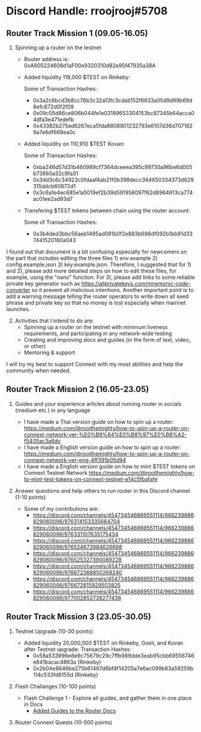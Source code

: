# Discord Handle: rroojrooj#5708
## Router Track Mission 1 (09.05-16.05)

1) Spinning up a router on the testnet

    - Router address is: 0xA605224608d1aF00e9320310d82e95f47935a38A

    - Added liquidity  118,000 $TEST on Rinkeby: 

        Some of Transaction Hashes:
        - 0x3a2c6bcd3b8cc76b3c32a13fc3cdab152f6633a05d9d99b69d8efc672d0f2f09
        - 0x09c05d86ce806b044fe1e03189653304153bc87345b64acca04dfa3e471edefb
        - 0x43382b275ed6267eca5fda8808901232793e6107d36d7071629a7e6df669ea0c

    - Added liquidity on 110,910 $TEST Kovan:

        Some of Transaction Hashes:
        - 0xba246d57d31b460989cf7364dceeea395c99730a96be6d005b73860a32c9fa31
        - 0x3dd3c6c34923c0fdaaf4ab21f0b398decc364650334373d629315ddcb60872d1
        - 0x3c6a1e4ec685e1a5019ef2b39d591958097f62d8964913ca774ac01ee2ad93d7

    - Transfering $TEST tokens between chain using the router account:

        Some of Transaction Hashes:
        - 0x3b4ded3bbc56aeb1495ad091b0f2e883b698df092b1bb91d337441520160a043

I found out that document is a bit confusing especially for newcomers on the part that includes editing the three files 1) env.example 2) config.example.json 3) key.example.json. Therefore, I suggested that for 1) and 2), please add more detailed steps on how to edit these files, for example, using the "nano" function. For 3), please add links to some reliable private key generator such as https://allprivatekeys.com/mnemonic-code-converter so it prevent all malicious intentions. Another important point is to add a warning message telling the router operators to write down all seed phrase and private key so that no money is lost especially when mainnet launches.

2) Activities that I intend to do are:
    - Spinning up a router on the testnet with minimum liveness requirements, and participating in any network-wide testing
    - Creating and improving docs and guides (in the form of text, video, or other)
    - Mentoring & support

I will try my best to support Connext with my most abilities and help the community when needed.

## Router Track Mission 2 (16.05-23.05)

1) Guides and your experience articles about running router in socials (medium etc.) in any language
    - I have made a Thai version guide on how to spin up a router:
      https://medium.com/@roojthemighty/how-to-spin-up-a-router-on-connext-network-ver-%E0%B9%84%E0%B8%97%E0%B8%A2-f5405ac3a6dc
    - I have made a English version guide on how to spin up a router:
      https://medium.com/@roojthemighty/how-to-spin-up-a-router-on-connext-network-ver-eng-4ff391b05d94
    - I have made a English version guide on how to mint $TEST tokens on Connext Testnet Network
      https://medium.com/@roojthemighty/how-to-mint-test-tokens-on-connext-testnet-e14c5fbafafe
      
2) Answer questions and help others to run router in this Discord channel (1-10 points)
    - Some of my contributions are:
        - https://discord.com/channels/454734546869551114/966239886829060096/976314153335664704
        - https://discord.com/channels/454734546869551114/966239886829060096/976331107635175434
        - https://discord.com/channels/454734546869551114/966239886829060096/976524673984626698
        - https://discord.com/channels/454734546869551114/966239886829060096/976525327390089228
        - https://discord.com/channels/454734546869551114/966239886829060096/976672368850268240
        - https://discord.com/channels/454734546869551114/966239886829060096/976672815929503825
        - https://discord.com/channels/454734546869551114/966239886829060096/977002852738277436


## Router Track Mission 3 (23.05-30.05)

1. Testnet Upgrade (10-30 points)
    - Added liquidity  20,000,000 $TEST on Rinkeby, Goeli, and Kovan after Testnet upgrade:
        Transaction Hashes:
        - 0x58a533996e8e9c75679c29c7ffb989dde3eab95cbb69556746e841bacac4863a (Rinkeby)
        - 0x2b04e8646be275b61467d6bf4f14205a7e6ac099b63a59259b114c533fd8155d (Rinkeby)

3. Flash Challanges (10-100 points)
    - Flash Challenge 1 - Explore all guides, and gather them in one place in Docs
        - [Added Guides to the Router Docs](https://github.com/connext/documentation/pull/32)

5. Router Connext Quests (10-500 points)



